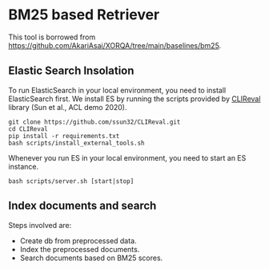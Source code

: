 # BM25 based Retriever

This tool is borrowed from https://github.com/AkariAsai/XORQA/tree/main/baselines/bm25.

## Elastic Search Insolation

To run ElasticSearch in your local environment, you need to install ElasticSearch first. We install ES by running 
the scripts provided by [CLIReval](https://github.com/ssun32/CLIReval) library (Sun et al., ACL demo 2020).

```
git clone https://github.com/ssun32/CLIReval.git
cd CLIReval
pip install -r requirements.txt
bash scripts/install_external_tools.sh
```

Whenever you run ES in your local environment, you need to start an ES instance.

```
bash scripts/server.sh [start|stop]
```

## Index documents and search

Steps involved are:

- Create db from preprocessed data.
- Index the preprocessed documents.
- Search documents based on BM25 scores.
